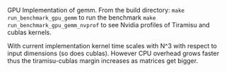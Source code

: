 GPU Implementation of gemm. From the build directory:
`make run_benchmark_gpu_gemm` to run the benchmark
`make run_benchmark_gpu_gemm_nvprof` to see Nvidia profiles of Tiramisu and cublas kernels.

With current implementation kernel time scales with N^3 with respect to input dimensions (so does cublas).
However CPU overhead grows faster thus the tiramisu-cublas margin increases as matrices get bigger.
